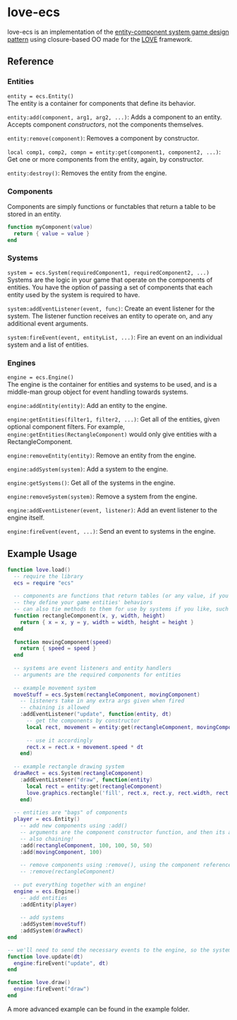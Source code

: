 love-ecs
========

love-ecs is an implementation of the [entity-component system game design pattern](http://en.wikipedia.org/wiki/Entity_component_system) using closure-based OO  made for the [LOVE](http://love2d.org) framework.

Reference
---------

### Entities
`entity = ecs.Entity()`  
The entity is a container for components that define its behavior. 

`entity:add(component, arg1, arg2, ...)`: Adds a component to an entity. Accepts component _constructors_, not the components themselves.

`entity:remove(component)`: Removes a component by constructor.

`local comp1, comp2, compn = entity:get(component1, component2, ...)`: Get one or more components from the entity, again, by constructor.

`entity:destroy()`: Removes the entity from the engine.

### Components
Components are simply functions or functables that return a table to be stored in an entity.

```lua
function myComponent(value)
  return { value = value }
end
```

### Systems
`system = ecs.System(requiredComponent1, requiredComponent2, ...)`  
Systems are the logic in your game that operate on the components of entities. You have the option of passing a set of components that each entity used by the system is required to have.

`system:addEventListener(event, func)`: Create an event listener for the system. The listener function receives an entity to operate on, and any additional event arguments.

`system:fireEvent(event, entityList, ...)`: Fire an event on an individual system and a list of entities.

### Engines
`engine = ecs.Engine()`  
The engine is the container for entities and systems to be used, and is a middle-man group object for event handling towards systems.

`engine:addEntity(entity)`: Add an entity to the engine.

`engine:getEntities(filter1, filter2, ...)`: Get all of the entities, given optional component filters. For example, `engine:getEntities(RectangleComponent)` would only give entities with a RectangleComponent.

`engine:removeEntity(entity)`: Remove an entity from the engine.

`engine:addSystem(system)`: Add a system to the engine.

`engine:getSystems()`: Get all of the systems in the engine.

`engine:removeSystem(system)`: Remove a system from the engine.

`engine:addEventListener(event, listener)`: Add an event listener to the engine itself.

`engine:fireEvent(event, ...)`: Send an event to systems in the engine.

Example Usage
-------------
```lua
function love.load()
  -- require the library
  ecs = require "ecs"
  
  -- components are functions that return tables (or any value, if you prefer)
  -- they define your game entities' behaviors
  -- can also tie methods to them for use by systems if you like, such as :getPosition() or :setPosition()
  function rectangleComponent(x, y, width, height)
    return { x = x, y = y, width = width, height = height }
  end
  
  function movingComponent(speed)
    return { speed = speed }
  end
  
  -- systems are event listeners and entity handlers
  -- arguments are the required components for entities
  
  -- example movement system
  moveStuff = ecs.System(rectangleComponent, movingComponent)
    -- listeners take in any extra args given when fired
    -- chaining is allowed
    :addEventListener("update", function(entity, dt)
      -- get the components by constructor
      local rect, movement = entity:get(rectangleComponent, movingComponent)
      
      -- use it accordingly
      rect.x = rect.x + movement.speed * dt
    end)
  
  -- example rectangle drawing system
  drawRect = ecs.System(rectangleComponent)
    :addEventListener("draw", function(entity)
      local rect = entity:get(rectangleComponent)
      love.graphics.rectangle('fill', rect.x, rect.y, rect.width, rect.height)
    end)
  
  -- entities are "bags" of components
  player = ecs.Entity()
    -- add new components using :add()
    -- arguments are the component constructor function, and then its arguments afterward
    -- also chaining!
    :add(rectangleComponent, 100, 100, 50, 50)
    :add(movingComponent, 100)
    
    -- remove components using :remove(), using the component reference
    -- :remove(rectangleComponent)
  
  -- put everything together with an engine!
  engine = ecs.Engine()
    -- add entities
    :addEntity(player)
    
    -- add systems
    :addSystem(moveStuff)
    :addSystem(drawRect)
end

-- we'll need to send the necessary events to the engine, so the systems receive them.
function love.update(dt)
  engine:fireEvent("update", dt)
end

function love.draw()
  engine:fireEvent("draw")
end
```

A more advanced example can be found in the example folder.
